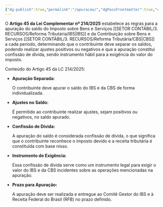 ```yaml
---
{"dg-publish":true,"permalink":"/apuracao/","dgPassFrontmatter":true,"created":"2025-08-21T23:09:33.037-03:00","updated":"2025-08-21T23:11:16.776-03:00"}
---
```



O **Artigo 45 da Lei Complementar nº 214/2025** estabelece as regras para a apuração do saldo do Imposto sobre Bens e Serviços [[SETOR CONTÁBIL/3. RECURSOS/Reforma Tributária/IBS\|IBS]] e da Contribuição sobre Bens e Serviços [[SETOR CONTÁBIL/3. RECURSOS/Reforma Tributária/CBS\|CBS]] a cada período, determinando que o contribuinte deve separar os saldos, podendo realizar ajustes positivos ou negativos e que a apuração constitui confissão de dívida, sendo instrumento hábil para a exigência do valor do imposto. 

Conteúdo do Artigo 45 da LC 214/2025: 

- **Apuração Separada:**
    
    O contribuinte deve apurar o saldo do IBS e da CBS de forma individualizada.
    
- **Ajustes no Saldo:**
    
    É permitido ao contribuinte realizar ajustes, sejam positivos ou negativos, no saldo apurado.
    
- **Confissão de Dívida:**
    
    A apuração do saldo é considerada confissão de dívida, o que significa que o contribuinte reconhece o imposto devido e a receita tributária é constituída com base nisso.
    
- **Instrumento de Exigência:**
    
    Essa confissão de dívida serve como um instrumento legal para exigir o valor do IBS e da CBS incidentes sobre as operações mencionadas na apuração.
    
- **Prazo para Apuração:**
    
    A apuração deve ser realizada e entregue ao Comitê Gestor do IBS e à Receita Federal do Brasil (RFB) no prazo definido.